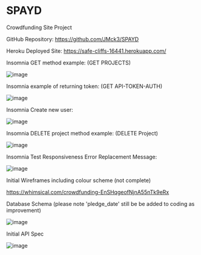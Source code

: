 # SPAYD
Crowdfunding Site Project

GitHub Repository: https://github.com/JMck3/SPAYD

Heroku Deployed Site: https://safe-cliffs-16441.herokuapp.com/

Insomnia GET method example: (GET PROJECTS)

![image](https://user-images.githubusercontent.com/86637156/134753948-54fc2da4-bbeb-493c-ac01-72a8c26a30bb.png)

Insomnia example of returning token: (GET API-TOKEN-AUTH)

![image](https://user-images.githubusercontent.com/86637156/134753995-2ca695f6-e1ff-48f3-8f9d-701982031e56.png)

Insomnia Create new user:

![image](https://user-images.githubusercontent.com/86637156/134754035-ffad4abc-89a4-4614-bde0-bf049df4b845.png)

Insomnia DELETE project method example: (DELETE Project)

![image](https://user-images.githubusercontent.com/86637156/134755389-1934c122-bed2-4d92-8c3e-1ae2579b772f.png)

Insomnia Test Responsiveness Error Replacement Message:

![image](https://user-images.githubusercontent.com/86637156/134755440-b03dcf61-4a92-43c9-bd3e-bbff2ecab443.png)

Initial Wireframes including colour scheme (not complete)

https://whimsical.com/crowdfunding-EnSHqgeofNjnA55nTk9eRx​​

Database Schema (please note 'pledge_date' still be be added to coding as improvement)

![image](https://user-images.githubusercontent.com/86637156/134755131-007057c4-c33e-49cb-82eb-0894bae301a6.png)

Initial API Spec

![image](https://user-images.githubusercontent.com/86637156/134755579-4cd1738e-e93a-45d9-9216-06f6c0f72ee7.png)

 
